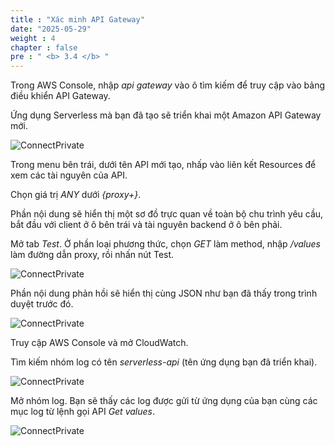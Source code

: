 ```yaml
---
title : "Xác minh API Gateway"
date: "2025-05-29"
weight : 4
chapter : false
pre : " <b> 3.4 </b> "
---
```



Trong AWS Console, nhập *api gateway* vào ô tìm kiếm để truy cập vào bảng điều khiển API Gateway.

Ứng dụng Serverless mà bạn đã tạo sẽ triển khai một Amazon API Gateway mới.

![ConnectPrivate](/images/3-Amazon-API-Gateway/3.10.png)

Trong menu bên trái, dưới tên API mới tạo, nhấp vào liên kết Resources để xem các tài nguyên của API.

Chọn giá trị *ANY* dưới *{proxy+}*.

Phần nội dung sẽ hiển thị một sơ đồ trực quan về toàn bộ chu trình yêu cầu, bắt đầu với client ở ô bên trái và tài nguyên backend ở ô bên phải.

Mở tab *Test*. Ở phần loại phương thức, chọn *GET* làm method, nhập */values* làm đường dẫn proxy, rồi nhấn nút Test.

![ConnectPrivate](/images/3-Amazon-API-Gateway/3.11.png)

Phần nội dung phản hồi sẽ hiển thị cùng JSON như bạn đã thấy trong trình duyệt trước đó.

![ConnectPrivate](/images/3-Amazon-API-Gateway/3.12.png)

Truy cập AWS Console và mở CloudWatch.

Tìm kiếm nhóm log có tên *serverless-api* (tên ứng dụng bạn đã triển khai).

![ConnectPrivate](/images/3-Amazon-API-Gateway/3.13.png)

Mở nhóm log. Bạn sẽ thấy các log được gửi từ ứng dụng của bạn cùng các mục log từ lệnh gọi API *Get values*.

![ConnectPrivate](/images/3-Amazon-API-Gateway/3.14.png)
